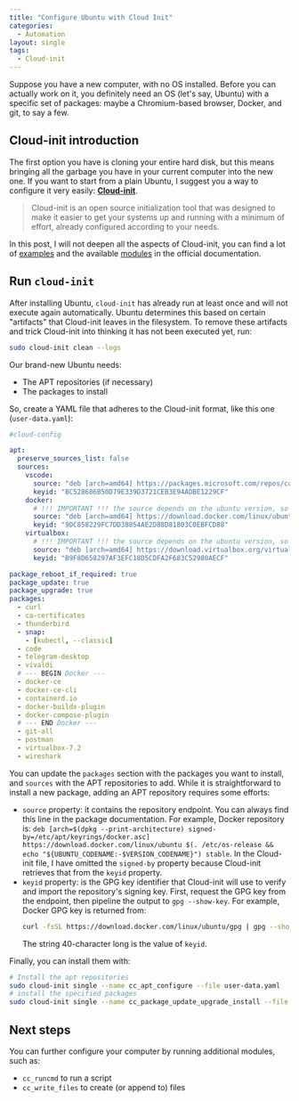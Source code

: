 ```yaml
---
title: "Configure Ubuntu with Cloud Init"
categories:
  - Automation
layout: single
tags:
  - Cloud-init
---
```


Suppose you have a new computer, with no OS installed. Before you can actually work on it, you definitely need an OS (let's say, Ubuntu) with a specific set of packages: maybe a Chromium-based browser, Docker, and git, to say a few.

## Cloud-init introduction

The first option you have is cloning your entire hard disk, but this means bringing all the garbage you have in your current computer into the new one. If you want to start from a plain Ubuntu, I suggest you a way to configure it very easily: [**Cloud-init**](https://cloudinit.readthedocs.io/en/latest/explanation/introduction.html). 

> Cloud-init is an open source initialization tool that was designed to make it easier to get your systems up and running with a minimum of effort, already configured according to your needs.

In this post, I will not deepen all the aspects of Cloud-init, you can find a lot of [examples](https://cloudinit.readthedocs.io/en/latest/reference/examples.html) and the available [modules](https://cloudinit.readthedocs.io/en/latest/reference/modules.html) in the official documentation.

## Run `cloud-init`

After installing Ubuntu, `cloud-init` has already run at least once and will not execute again automatically. Ubuntu determines this based on certain "artifacts" that Cloud-init leaves in the filesystem. To remove these artifacts and trick Cloud-init into thinking it has not been executed yet, run:

```bash
sudo cloud-init clean --logs
```

Our brand-new Ubuntu needs:

- The APT repositories (if necessary)
- The packages to install

So, create a YAML file that adheres to the Cloud-init format, like this one (`user-data.yaml`):

```yaml
#cloud-config

apt:
  preserve_sources_list: false
  sources:
    vscode:
      source: "deb [arch=amd64] https://packages.microsoft.com/repos/code stable main"
      keyid: "BC528686B50D79E339D3721CEB3E94ADBE1229CF"
    docker:
      # !!! IMPORTANT !!! the source depends on the ubuntu version, so must be changed on a new major version
      source: "deb [arch=amd64] https://download.docker.com/linux/ubuntu noble stable"
      keyid: "9DC858229FC7DD38854AE2D88D81803C0EBFCD88"
    virtualbox:
      # !!! IMPORTANT !!! the source depends on the ubuntu version, so must be changed on a new major version
      source: "deb [arch=amd64] https://download.virtualbox.org/virtualbox/debian noble contrib"
      keyid: "B9F8D658297AF3EFC18D5CDFA2F683C52980AECF"

package_reboot_if_required: true
package_update: true
package_upgrade: true
packages:
  - curl
  - ca-certificates
  - thunderbird
  - snap:
    - [kubectl, --classic]
  - code
  - telegram-desktop
  - vivaldi
  # --- BEGIN Docker ---
  - docker-ce 
  - docker-ce-cli 
  - containerd.io
  - docker-buildx-plugin
  - docker-compose-plugin
  # --- END Docker ---
  - git-all
  - postman
  - virtualbox-7.2
  - wireshark
```

You can update the `packages` section with the packages you want to install, and `sources` with the APT repositories to add. While it is straightforward to install a new package, adding an APT repository requires some efforts:

- `source` property: it contains the repository endpoint. You can always find this line in the package documentation. For example, Docker repository is: `deb [arch=$(dpkg --print-architecture) signed-by=/etc/apt/keyrings/docker.asc] https://download.docker.com/linux/ubuntu $(. /etc/os-release && echo "${UBUNTU_CODENAME:-$VERSION_CODENAME}") stable`. In the Cloud-init file, I have omitted the `signed-by` property because Cloud-init retrieves that from the `keyid` property.
- `keyid` property: is the GPG key identifier that Cloud-init will use to verify and import the repository's signing key. First, request the GPG key from the endpoint, then pipeline the output to `gpg --show-key`. For example, Docker GPG key is returned from:
    ```bash
    curl -fsSL https://download.docker.com/linux/ubuntu/gpg | gpg --show-key
    ```
    The string 40-character long is the value of `keyid`.

Finally, you can install them with:

```bash
# Install the apt repositories
sudo cloud-init single --name cc_apt_configure --file user-data.yaml
# install the specified packages
sudo cloud-init single --name cc_package_update_upgrade_install --file user-data.yaml
```

## Next steps

You can further configure your computer by running additional modules, such as:

- `cc_runcmd` to run a script
- `cc_write_files` to create (or append to) files

<script>
  Array.from(document.links)
    .filter(link => link.hostname != window.location.hostname)
    .forEach(link => link.target = '_blank');
</script>